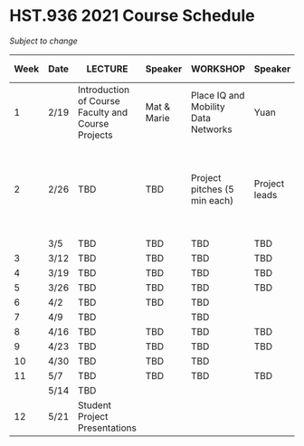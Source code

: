 # HST.936 2021 Course Schedule

*Subject to change*

| Week | Date  | LECTURE                                                                        | Speaker                               | WORKSHOP                                                                                  | Speaker                 | PROJECT MENTORING                                                             | Speaker                     |
|------|-------|--------------------------------------------------------------------------------|---------------------------------------|-------------------------------------------------------------------------------------------|-------------------------|-------------------------------------------------------------------------------|-----------------------------|
| 1    | 2/19   | Introduction of Course Faculty and Course Projects   | Mat & Marie | Place IQ and Mobility Data Networks  | Yuan            | County-Level Excess Mortality                                   |  Kirk, Jay, and Anushka |
| 2    | 2/26  | TBD                           | TBD                       | Project pitches (5 min each)                                                              | Project leads           | Open discussion with project leads; students submit their google form choices | Project leads               |
|      | 3/5 | TBD                                                    |     TBD                                  |  TBD    |         TBD   |      TBD      |     TBD          |
| 3    | 3/12  | TBD                                               |TBD                      | TBD         | TBD | TBD                                            | TBD                |
| 4    | 3/19  | TBD                                                                   | TBD                                 | TBD                                                                              | TBD                 | TBD                                                                  |  TBD                |
| 5    | 3/26 | TBD                                                          | TBD                      | TBD     | TBD       | None                                                                          |                         |
| 6    | 4/2 | TBD                                                     |TBD                          | TBD                                                         |              |                                                                               |                             |
| 7    | 4/9 | TBD                                              |                                       | TBD                                          |  |                                                                               |                             |
| 8    | 4/16  |TBD                             | TBD                        |TBD                               |  TBD   |                                                                               |                             |
| 9    | 4/23  | TBD | TBD                      | TBD                                 | TBD      |                                                                               |                             |
| 10   | 4/30 |TBD         | TBD                         | TBD                                                                    |                         |                                                                               |                             |
| 11   | 5/7 | TBD                                           |TBD                       | TBD  | TBD           |                                                                               |                             |
|      | 5/14 | TBD                                                        |                                       |                                                                                           |                         |                                                                               |                             |
| 12   | 5/21  | Student Project Presentations                                                  |                                       |                                                                                           |                         |                                                                               |                             |
